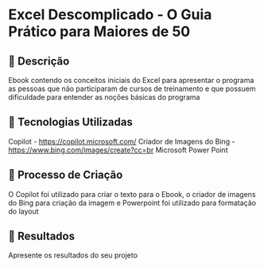 # Excel Descomplicado - O Guia Prático para Maiores de 50

## 📒 Descrição
Ebook contendo os conceitos iniciais do Excel para apresentar o programa as pessoas que não participaram de cursos de treinamento e que possuem dificuldade para entender as noções básicas do programa

## 🤖 Tecnologias Utilizadas
Copilot - https://copilot.microsoft.com/
Criador de Imagens do Bing - https://www.bing.com/images/create?cc=br
Microsoft Power Point

## 🧐 Processo de Criação
O Copilot foi utilizado para criar o texto para o Ebook, o criador de imagens do Bing para criação da imagem e Powerpoint foi utilizado para formatação do layout

## 🚀 Resultados
Apresente os resultados do seu projeto

